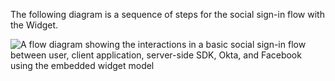 The following diagram is a sequence of steps for the social sign-in flow with the Widget.

<div class="full">

![A flow diagram showing the interactions in a basic social sign-in flow between user, client application, server-side SDK, Okta, and Facebook using the embedded widget model](/img/oie-embedded-sdk/oie-widget-go-social-sign-in-flow-diagram.png)

<!--
  Source image: https://www.figma.com/file/YH5Zhzp66kGCglrXQUag2E/%F0%9F%93%8A-Updated-Diagrams-for-Dev-Docs?type=design&node-id=4371%3A14956&mode=design&t=CD7DklCP7inXOkXn-1  oie-widget-go-social-sign-in-flow-diagram
-->

</div>
